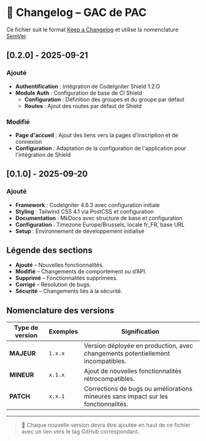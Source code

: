 # 📜 Changelog – GAC de PAC

Ce fichier suit le format [Keep a Changelog](https://keepachangelog.com/fr/1.1.0/) et utilise la nomenclature [SemVer](https://semver.org/lang/fr/).

## [0.2.0] - 2025-09-21

### Ajouté

- **Authentification** : Intégration de CodeIgniter Shield 1.2.O
- **Module Auth** : Configuration de base de CI Shield
  - **Configuration** : Définition des groupes et du groupe par défaut
  - **Routes** : Ajout des routes par défaut de Shield

### Modifié

- **Page d'accueil** : Ajout des liens vers la pages d'inscription et de connexion
- **Configuration** : Adaptation de la configuration de l'application pour l'intégration de Shield

## [0.1.0] - 2025-09-20

### Ajouté

- **Framework** : CodeIgniter 4.6.3 avec configuration initiale
- **Styling** : Tailwind CSS 4.1 via PostCSS et configuration
- **Documentation** : MkDocs avec structure de base et configuration
- **Configuration** : Timezone Europe/Brussels, locale fr_FR, base URL
- **Setup** : Environnement de développement initialisé

## Légende des sections

- **Ajouté** – Nouvelles fonctionnalités.
- **Modifié** – Changements de comportement ou d’API.
- **Supprimé** – Fonctionnalités supprimées.
- **Corrigé** – Résolution de bugs.
- **Sécurité** – Changements liés à la sécurité.

## Nomenclature des versions

| Type de version | Exemples | Signification                                                                      |
| --------------- | -------- | ---------------------------------------------------------------------------------- |
| **MAJEUR**      | `1.x.x`  | Version déployée en production, avec changements potentiellement incompatibles.    |
| **MINEUR**      | `x.1.x`  | Ajout de nouvelles fonctionnalités rétrocompatibles.                               |
| **PATCH**       | `x.x.1`  | Corrections de bugs ou améliorations mineures sans impact sur les fonctionnalités. |

---

> 📌 Chaque nouvelle version devra être ajoutée en haut de ce fichier avec un lien vers le tag GitHub correspondant.
